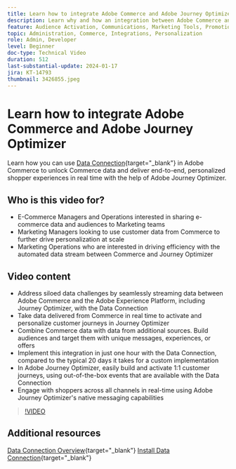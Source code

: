 ```yaml
---
title: Learn how to integrate Adobe Commerce and Adobe Journey Optimizer
description: Learn why and how an integration between Adobe Commerce and Adobe Journey Optimizer can be implemented
feature: Audience Activation, Communications, Marketing Tools, Promotions/Events
topic: Administration, Commerce, Integrations, Personalization
role: Admin, Developer
level: Beginner
doc-type: Technical Video
duration: 512
last-substantial-update: 2024-01-17
jira: KT-14793
thumbnail: 3426855.jpeg
---
```


# Learn how to integrate Adobe Commerce and Adobe Journey Optimizer

Learn how you can use [Data Connection](https://experienceleague.adobe.com/docs/commerce-merchant-services/data-connection/overview.html){target="_blank"} in Adobe Commerce to unlock Commerce data and deliver end-to-end, personalized shopper experiences in real time with the help of Adobe Journey Optimizer.

## Who is this video for?

- E-Commerce Managers and Operations interested in sharing e-commerce data and audiences to Marketing teams
- Marketing Managers looking to use customer data from Commerce to further drive personalization at scale
- Marketing Operations who are interested in driving efficiency with the automated data stream between Commerce and Journey Optimizer

## Video content

- Address siloed data challenges by seamlessly streaming data between Adobe Commerce and the Adobe Experience Platform, including Journey Optimizer, with the Data Connection
- Take data delivered from Commerce in real time to activate and personalize customer journeys in Journey Optimizer
- Combine Commerce data with data from additional sources. Build audiences and target them with unique messages, experiences, or offers
- Implement this integration in just one hour with the Data Connection, compared to the typical 20 days it takes for a custom implementation
- In Adobe Journey Optimizer, easily build and activate 1:1 customer journeys, using out-of-the-box events that are available with the Data Connection
- Engage with shoppers across all channels in real-time using Adobe Journey Optimizer's native messaging capabilities

>[!VIDEO](https://video.tv.adobe.com/v/3426855/?learn=on)

## Additional resources

[Data Connection Overview](https://experienceleague.adobe.com/docs/commerce-merchant-services/data-connection/overview.html){target="_blank"}
[Install Data Connection](https://experienceleague.adobe.com/docs/commerce-merchant-services/data-connection/fundamentals/install.html){target="_blank"}
